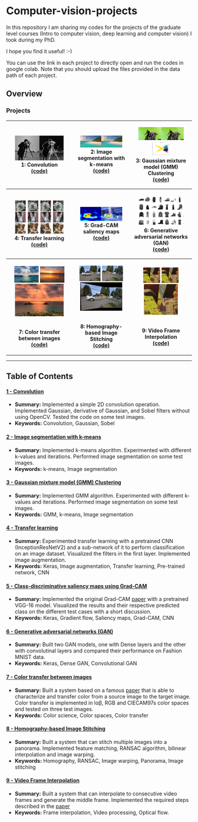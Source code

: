 # Computer-vision-projects
In this repository I am sharing my codes for the projects of the graduate level courses (Intro to computer vision, deep learning and computer vision) I took during my PhD.

I hope you find it useful! :-)

You can use the link in each project to directly open and run the codes in google colab. Note that you should upload the files provided in the data path of each project. 

## Overview

### Projects

<table style="width:100%">
  <tr>
    <th>
      <p align="center">
           <a> <img src="./Convolution/img/sobel.png" alt="Overview" width="80%" height="80%"></a>
           <br>1: Convolution
           <br><a href="./Convolution" name="convolution_code">(code)</a>
      </p>
    </th>
        <th><p align="center">
           <a><img src="./Image%20segmentation%20with%20k-means/img/segmented_image.png" alt="Overview" width="80%" height="80%"></a>
           <br>2: Image segmentation with k-means
           <br><a href="./Image%20segmentation%20with%20k-means/" name="kmeans_code">(code)</a>
        </p>
    </th>
      </th>
        <th><p align="center">
           <a> <img src="./GMM/img/segmented_image_gmm.png" alt="Overview" width="80%" height="80%"></a>
            <a> <img src="./GMM/img/gmm_anim.gif" alt="Overview" width="40%" height="40%"></a>
           <br> 3: Gaussian mixture model (GMM) Clustering
           <br><a href="./GMM/" name="GMM_code">(code)</a>
        </p>
    </th>
  </tr>
  <tr>
    <th>
      <p align="center">
           <a> <img src="./Transfer%20learning/img/transfer_image.JPG" alt="Overview" width="80%" height="80%"></a>
           <br>4: Transfer learning
           <br><a href="./Transfer%20learning" name="transfer_code">(code)</a>
      </p>
    </th>    
  <th>
      <p align="center">
           <a> <img src="./Grad-CAM%20saliency%20maps/img/gradcam_output.png" alt="Overview" width="80%" height="80%"></a>
           <br>5: Grad-CAM saliency maps
           <br><a href="./Grad-CAM%20saliency%20maps" name="gradcam_code">(code)</a>
      </p>
    </th>    
    <th>
      <p align="center">
           <a> <img src="./Generative%20adversarial%20networks/img/cnngan.JPG" alt="Overview" width="80%" height="80%"></a>
           <br>6: Generative adversarial networks (GAN)
           <br><a href="./Generative%20adversarial%20networks" name="gan_code">(code)</a>
      </p>
    </th>    
  </tr>
   <tr>
  <th>
      <p align="center">
           <a> <img src="./Color%20transfer%20between%20images/data/source3.png" alt="Overview" width="40%" height="40%"></a>
           <a> <img src="./Color%20transfer%20between%20images/data/target3.png" alt="Overview" width="40%" height="40%"></a>
           <a> <img src="./Color%20transfer%20between%20images/img/result3_LAB.png" alt="Overview" width="80%" height="80%"></a>
      </p>
           <br>7: Color transfer between images
           <br><a href="./Color%20transfer%20between%20images" name="colorTransfer_code">(code)</a>
      </p>
    </th>  
      <th>
      <p align="center">
           <a> <img src="./Homography-based%20Image%20Stitching/data/im3.jpg" alt="Overview" width="40%" height="40%"></a>
           <a> <img src="./Homography-based%20Image%20Stitching/data/im4.jpg" alt="Overview" width="40%" height="40%"></a>
           <a> <img src="./Homography-based%20Image%20Stitching/img/stitched_image.png" alt="Overview" width="80%" height="80%"></a>
      </p>
           <br>8: Homography-based Image Stitching
           <br><a href="./Homography-based%20Image%20Stitching" name="stitch_code">(code)</a>
      </p>
    </th>  
     <th>
      <p align="center">
           <a> <img src="./Video%20Frame%20Interpolation/data/frame0.png" alt="Overview" width="30%" height="30%"></a>
           <a> <img src="./Video%20Frame%20Interpolation/data/frame1.png" alt="Overview" width="30%" height="30%"></a>
           <a> <img src="./Video%20Frame%20Interpolation/img/flow.gif" alt="Overview" width="60%" height="60%"></a>
      </p>
           <br>9: Video Frame Interpolation
           <br><a href="./Video%20Frame%20Interpolation" name="interp_code">(code)</a>
      </p>
    </th>  
    </tr>
</table>

--- 
## Table of Contents

#### [1 - Convolution](Convolution)
 - **Summary:** Implemented a simple 2D convolution operation. Implemented Gaussian, derivative of Gaussian, and Sobel filters without using OpenCV. Tested the code on some test images. 
 - **Keywords:** Convolution, Gaussian, Sobel
 
#### [2 - Image segmentation with k-means](Image%20segmentation%20with%20k-means)
 - **Summary:** Implemented k-means algorithm. Experimented with different k-values and iterations. Performed image segmentation on some test images.
 - **Keywords:** k-means, Image segmentation 

#### [3 - Gaussian mixture model (GMM) Clustering](GMM)
 - **Summary:** Implemented GMM algorithm. Experimented with different k-values and iterations. Performed image segmentation on some test images.
 - **Keywords:**  GMM, k-means, Image segmentation 

#### [4 - Transfer learning](Transfer%20learning)
 - **Summary:** Experimented transfer learning with a pretrained CNN (InceptionResNetV2) and a sub-network of it to perform classification on an image dataset. Visualized the filters in the first layer. Implemented image augmentation.
 - **Keywords:**  Keras, Image augmentation, Transfer learning, Pre-trained network, CNN

#### [5 - Class-discriminative saliency maps using Grad-CAM](Grad-CAM%20saliency%20maps)
 - **Summary:** Implemented the original Grad-CAM [paper](https://arxiv.org/pdf/1610.02391.pdf) with a pretrained VGG-16 model. Visualized the results and their respective predicted class on the different test cases with a short discussion. 
 - **Keywords:**  Keras, Gradient flow, Saliency maps, Grad-CAM, CNN
 
 #### [6 - Generative adversarial networks (GAN)](Generative%20adversarial%20networks)
 - **Summary:** Built two GAN models, one with Dense layers and the other with convolutinal layers and compared their performance on Fashion MNIST data. 
 - **Keywords:**  Keras, Dense GAN, Convolutional GAN

 #### [7 - Color transfer between images](Color%20transfer%20between%20images)
 - **Summary:** Built a system based on a famous [paper](https://ieeexplore.ieee.org/abstract/document/946629?casa_token=FLyBjCx_u_wAAAAA:BO-HyyaBH6vwkz7ihawIowcgElHRGECg-DJ_ec1rE2ElH-DzGDhPRBaT5GuFJbHBXNPswMuAuQ) that is able to characterize and transfer color from a source image to the target image. Color transfer is implemented in lαβ, RGB and CIECAM97s color spaces and tested on three test images.
 - **Keywords:**  Color science, Color spaces, Color transfer

 #### [8 - Homography-based Image Stitching](Homography-based%20Image%20Stitching)
 - **Summary:** Built a system that can stitch multiple images into a panorama. Implemented feature matching, RANSAC algorithm, bilinear interpolation and image warping.
 - **Keywords:**  Homography, RANSAC, Image warping, Panorama, Image stitching

 #### [9 - Video Frame Interpolation](Video%20Frame%20Interpolation)
 - **Summary:** Built a system that can interpolate to consecutive video frames and generate the middle frame. Implemented the required steps described in the [paper](https://link.springer.com/content/pdf/10.1007/s11263-010-0390-2.pdf)
 - **Keywords:**  Frame interpolation, Video processing, Optical flow.
